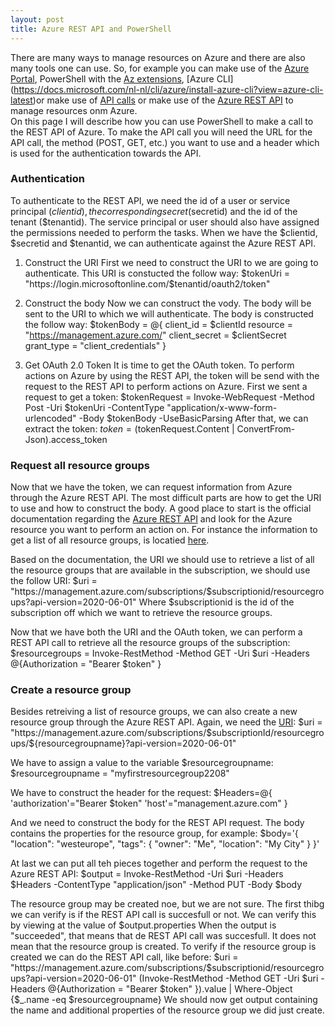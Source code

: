 ```yaml
---
layout: post
title: Azure REST API and PowerShell
---
```

There are many ways to manage resources on Azure and there are also many tools one can use. So, for example you can make use of the [Azure Portal](https://portal.azure.com), PowerShell with the [Az extensions](https://www.powershellgallery.com/packages/Az/4.5.0), [Azure CLI] (https://docs.microsoft.com/nl-nl/cli/azure/install-azure-cli?view=azure-cli-latest)or make use of [API calls](https://docs.microsoft.com/en-us/rest/api/azure/devops/?view=azure-devops-rest-5.1) or make use of the [Azure REST API](https://docs.microsoft.com/en-us/rest/api/azure/) to manage resources onm Azure.  
On this page I will describe how you can use PowerShell to make a call to the REST API of Azure. To make the API call you will need the URL for the API call, the method (POST, GET, etc.) you want to use and a header which is used for the authentication towards the API.

### Authentication

To authenticate to the REST API, we need the id of a user or service principal ($clientid), the corresponding secret ($secretid) and the id of the tenant ($tenantid). The service principal or user should also have assigned the permissions needed to perform the tasks.
When we have the $clientid, $secretid and $tenantid, we can authenticate against the Azure REST API.

1) Construct the URI
First we need to construct the URI to we are going to authenticate. This URI is constucted the follow way:
$tokenUri = "https://login.microsoftonline.com/$tenantid/oauth2/token"

2) Construct the body
Now we can construct the vody. The body will be sent to the URI to which we will authenticate. The body is constructed the follow way:
$tokenBody = @{
    client_id     = $clientId
    resource         = "https://management.azure.com/"
    client_secret = $clientSecret
    grant_type    = "client_credentials"
}

3) Get OAuth 2.0 Token
It is time to get the OAuth token. To perform actions on Azure by using the REST API, the token will be send with the request to the REST API to perform actions on Azure.
First we sent a request to get a token:
$tokenRequest = Invoke-WebRequest -Method Post -Uri $tokenUri -ContentType "application/x-www-form-urlencoded" -Body $tokenBody -UseBasicParsing
After that, we can extract the token:
$token = ($tokenRequest.Content | ConvertFrom-Json).access_token

### Request all resource groups

Now that we have the token, we can request information from Azure through the Azure REST API. The most difficult parts are how to get the URI to use and how to construct the body. A good place to start is the official documentation regarding the [Azure REST API](https://docs.microsoft.com/en-us/rest/api/azure/) and look for the Azure resource you want to perform an action on.
For instance the information to get a list of all resource groups, is locatied [here](https://docs.microsoft.com/en-us/rest/api/resources/resourcegroups/list).

Based on the documentation, the URI we should use to retrieve a list of all the resource groups that are available in the subscription, we should use the follow URI:
$uri = "https://management.azure.com/subscriptions/$subscriptionid/resourcegroups?api-version=2020-06-01"
Where $subscriptionid is the id of the subscription off which we want to retrieve the resource groups.

Now that we have both the URI and the OAuth token, we can perform a REST API call to retrieve all the resource groups of the subscription:
$resourcegroups = Invoke-RestMethod -Method GET -Uri $uri -Headers @{Authorization = "Bearer $token" }

### Create a resource group

Besides retreiving a list of resource groups, we can also create a new resource group through the Azure REST API.
Again, we need the [URI](https://docs.microsoft.com/en-us/rest/api/resources/resourcegroups/createorupdate):
$uri = "https://management.azure.com/subscriptions/$subscriptionId/resourcegroups/${resourcegroupname}?api-version=2020-06-01"

We have to assign a value to the variable $resourcegroupname:
$resourcegroupname = "myfirstresourcegroup2208"

We have to construct the header for the request:
$Headers=@{
  'authorization'="Bearer $token"
  'host'="management.azure.com"
}

And we need to construct the body for the REST API request. The body contains the properties for the resource group, for example:
$body='{
    "location": "westeurope",
     "tags": {
        "owner": "Me",
        "location": "My City"
    }
 }'

At last we can put all teh pieces together and perform the request to the Azure REST API:
$output = Invoke-RestMethod  -Uri $uri -Headers $Headers -ContentType "application/json" -Method PUT -Body $body

The resource group may be created noe, but we are not sure. The first thibg we can verify is if the REST API call is succesfull or not. We can verify this by viewing at the value of $output.properties
When the output is "succeeded", that  means that de REST API call was succesfull. It does not mean that the resource group is created.
To verify if the resource group is created we can do the REST API call, like before:
$uri = "https://management.azure.com/subscriptions/$subscriptionid/resourcegroups?api-version=2020-06-01"
(Invoke-RestMethod -Method GET -Uri $uri -Headers @{Authorization = "Bearer $token" }).value | Where-Object {$_.name -eq $resourcegroupname}
We should now get output containing the name and additional properties of the resource group we did just create.
